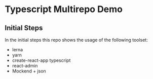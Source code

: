 # Typescript Multirepo Demo

## Initial Steps

In the initial steps this repo shows the usage of the following toolset:

- lerna
- yarn
- create-react-app typescript
- react-admin
- Mockend + json

